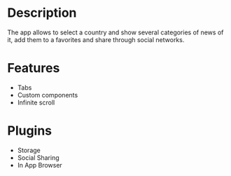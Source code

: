 # Description
The app allows to select a country and show several categories of news of it, add them to a favorites and share through social networks.

# Features
* Tabs
* Custom components
* Infinite scroll

# Plugins
* Storage
* Social Sharing
* In App Browser

